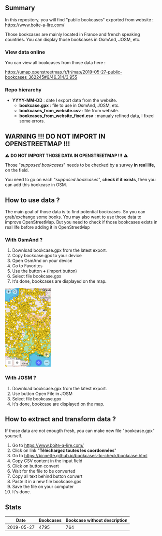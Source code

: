 ## Summary
In this repository, you will find "public bookcases" exported from website : https://www.boite-a-lire.com/

Those bookcases are mainly located in France and french speaking countries. You can display those bookcases in OsmAnd, JOSM, etc.

### View data online
You can view all bookcases from those data here : 

https://umap.openstreetmap.fr/fr/map/2019-05-27-public-bookcases_362245#6/46.314/3.955

### Repo hierarchy
- **YYYY-MM-DD** : date I export data from the website.
  - **bookcase.gpx** : file to use in OsmAnd, JOSM, etc.
  - **bookcases_from_website.csv** : file from website.
  - **bookcases_from_website_fixed.csv** : manualy refined data, I fixed some errors.

## WARNING !!! DO NOT IMPORT IN OPENSTREETMAP !!!

:warning: **DO NOT IMPORT THOSE DATA IN OPENSTREETMAP !!!** :warning:

Those "*supposed bookcases*" needs to be checked by a survey **in real life**, on the field.

You need to go on each "*supposed bookcases*", **check if it exists**, then you can add this bookcase in OSM.

## How to use data ?

The main goal of those data is to find potential bookcases.
So you can grab/exchange some books.
You may also want to use those data to improve OpenStreetMap.
But you need to check if those bookcases exists in real life before adding it in OpenStreetMap

### With OsmAnd ?

1. Download bookcase.gpx from the latest export.
1. Copy bookcase.gpx to your device
1. Open OsmAnd on your device
1. Go to Favorites
1. Use the button **+** (import button)
1. Select file bookcase.gpx
1. It's done, bookcases are displayed on the map.

<img alt="Bookcases in OsmAnd" src="/assets/OsmAnd.png" height="30%" width="30%">

### With JOSM ?

1. Download bookcase.gpx from the latest export.
1. Use button Open File in JOSM
1. Select file bookcase.gpx
1. It's done, bookcase are displayed on the map.

## How to extract and transform data ?

If those data are not enougth fresh, you can make new file "bookcase.gpx" yourself.

1. Go to https://www.boite-a-lire.com/
1. Click on link "**Téléchargez toutes les coordonnées**"
1. Go to https://binnette.github.io/bookcases-to-check/bookcase.html
1. Copy CSV content in the input field
1. Click on button convert
1. Wait for the file to be converted
1. Copy all text behind button convert
1. Paste it in a new file bookcase.gps
1. Save the file on your computer
1. It's done.

## Stats
|Date      |Bookcases|Bookcase without description|
|----------|---------|----------------------------|
|2019-05-27|4795     |764                         |
